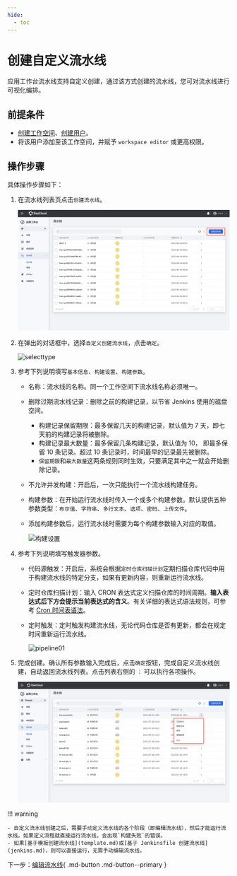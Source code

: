 ```yaml
---
hide:
  - toc
---
```


# 创建自定义流水线

应用工作台流水线支持自定义创建，通过该方式创建的流水线，您可对流水线进行可视化编排。

## 前提条件

- [创建工作空间](../../../../ghippo/user-guide/workspace/workspace.md)、[创建用户](../../../../ghippo/user-guide/access-control/user.md)。
- 将该用户添加至该工作空间，并赋予 `workspace editor` 或更高权限。

## 操作步骤

具体操作步骤如下：

1. 在流水线列表页点击`创建流水线`。

    ![createpipelinbutton](../../../images/createpipelinbutton.png)

2. 在弹出的对话框中，选择`自定义创建流水线`，点击`确定`。

    ![selecttype](https://docs.daocloud.io/daocloud-docs-images/docs/amamba/images/custom01.png)

3. 参考下列说明填写`基本信息`、`构建设置`、`构建参数`。

    - 名称：流水线的名称。同一个工作空间下流水线名称必须唯一。
    - 删除过期流水线记录：删除之前的构建记录，以节省 Jenkins 使用的磁盘空间。

        - 构建记录保留期限：最多保留几天的构建记录，默认值为 7 天，即七天前的构建记录将被删除。
        - 构建记录最大数量：最多保留几条构建记录，默认值为 10， 即最多保留 10 条记录。超过 10 条记录时，时间最早的记录最先被删除。
        - `保留期限`和`最大数量`这两条规则同时生效，只要满足其中之一就会开始删除记录。

    - 不允许并发构建：开启后，一次只能执行一个流水线构建任务。
    - 构建参数：在开始运行流水线时传入一个或多个构建参数。默认提供五种参数类型：`布尔值`、`字符串`、`多行文本`、`选项`、`密码`、`上传文件`。
    - 添加构建参数后，运行流水线时需要为每个构建参数输入对应的取值。    

        ![构建设置](https://docs.daocloud.io/daocloud-docs-images/docs/amamba/images/custom02.png)

4. 参考下列说明填写触发器参数。

    - 代码源触发：开启后，系统会根据`定时仓库扫描计划`定期扫描仓库代码中用于构建流水线的特定分支，如果有更新内容，则重新运行流水线。
    - 定时仓库扫描计划：输入 CRON 表达式定义扫描仓库的时间周期。**输入表达式后下方会提示当前表达式的含义**。有关详细的表达式语法规则，可参考 [Cron 时间表语法](https://kubernetes.io/zh-cn/docs/concepts/workloads/controllers/cron-jobs/#cron-schedule-syntax)。
    - 定时触发：定时触发构建流水线，无论代码仓库是否有更新，都会在规定时间重新运行流水线。

        ![pipeline01](https://docs.daocloud.io/daocloud-docs-images/docs/amamba/images/custom03.png)

5. 完成创建。确认所有参数输入完成后，点击`确定`按钮，完成自定义流水线创建，自动返回流水线列表。点击列表右侧的 `︙` 可以执行各项操作。

    ![pipeline05](../../../images/pipeline05.png)

!!! warning

    - 自定义流水线创建之后，需要手动定义流水线的各个阶段（即编辑流水线），然后才能运行流水线。如果定义流程就直接运行流水线，会出现`构建失败`的错误。
    - 如果[基于模板创建流水线](template.md)或[基于 Jenkinsfile 创建流水线](jenkins.md)，则可以直接运行，无需手动编辑流水线。

下一步：[编辑流水线](../edit.md){ .md-button .md-button--primary }
